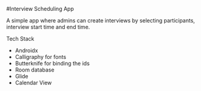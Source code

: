 #Interview Scheduling App

A simple app where admins can create interviews by selecting participants, interview start time and end time.

Tech Stack
- Androidx
- Calligraphy for fonts
- Butterknife for binding the ids
- Room database
- Glide
- Calendar View
